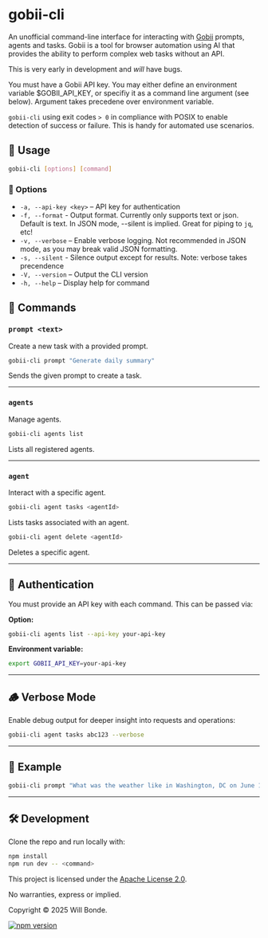 # gobii-cli

An unofficial command-line interface for interacting with [Gobii](https://getgobii.com) prompts, agents and tasks. Gobii is a tool for browser automation using AI that provides the ability to perform complex web tasks without an API.

This is very early in development and *will* have bugs. 

You must have a Gobii API key. You may either define an environment variable $GOBII_API_KEY, or specifiy it as a command line argument (see below). Argument takes precedene over environment variable.

`gobii-cli` using exit codes `> 0` in compliance with POSIX to enable detection of success or failure. This is handy for automated use scenarios. 

## 🚀 Usage

```bash
gobii-cli [options] [command]
```

### 🔧 Options

- `-a, --api-key <key>` – API key for authentication
- `-f, --format` - Output format. Currently only supports text or json. Default is text. In JSON mode, --silent is implied. Great for piping to `jq`, etc!
- `-v, --verbose` – Enable verbose logging. Not recommended in JSON mode, as you may break valid JSON formatting.
- `-s, --silent` - Silence output except for results. Note: verbose takes precendence
- `-V, --version` – Output the CLI version
- `-h, --help` – Display help for command

## 🧭 Commands

### `prompt <text>`

Create a new task with a provided prompt.

```bash
gobii-cli prompt "Generate daily summary"
```

Sends the given prompt to create a task.

---

### `agents`

Manage agents.

```bash
gobii-cli agents list
```

Lists all registered agents.

---

### `agent`

Interact with a specific agent.

```bash
gobii-cli agent tasks <agentId>
```

Lists tasks associated with an agent.

```bash
gobii-cli agent delete <agentId>
```

Deletes a specific agent.

---

## 🔐 Authentication

You must provide an API key with each command. This can be passed via:

**Option:**

```bash
gobii-cli agents list --api-key your-api-key
```

**Environment variable:**

```bash
export GOBII_API_KEY=your-api-key
```

---

## 🪵 Verbose Mode

Enable debug output for deeper insight into requests and operations:

```bash
gobii-cli agent tasks abc123 --verbose
```

---

## 🧪 Example

```bash
gobii-cli prompt "What was the weather like in Washington, DC on June 16, 2024?" --api-key abc123 --verbose
```

---

## 🛠 Development

Clone the repo and run locally with:

```bash
npm install
npm run dev -- <command>
```

This project is licensed under the [Apache License 2.0](LICENSE).

No warranties, express or implied.

Copyright © 2025 Will Bonde.

[![npm version](https://badge.fury.io/js/gobii-cli.svg)](https://www.npmjs.com/package/gobii-cli)
